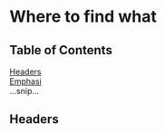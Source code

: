 # Where to find what 


## Table of Contents  
[Headers](#heade)  
[Emphasi](#emphasis)  
...snip...    
<a name="headers"/>
## Headers
